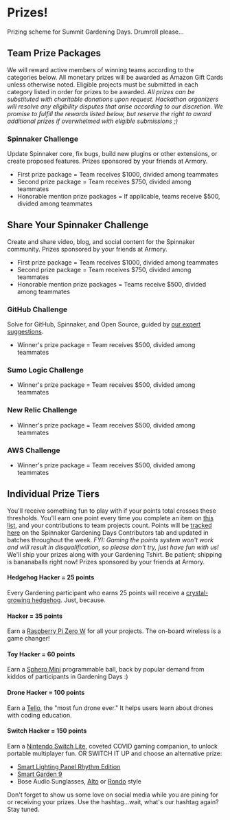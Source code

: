 # Prizes!

Prizing scheme for Summit Gardening Days. Drumroll please...

## Team Prize Packages

We will reward active members of winning teams according to the categories below. All monetary prizes will be awarded as Amazon Gift Cards unless otherwise noted. Eligible projects must be submitted in each category listed in order for prizes to be awarded. _All prizes can be substituted with charitable donations upon request. Hackathon organizers will resolve any eligibility disputes that arise according to our discretion. We promise to fulfill the rewards listed below, but reserve the right to award additional prizes if overwhelmed with eligible submissions ;)_

### Spinnaker Challenge
Update Spinnaker core, fix bugs, build new plugins or other extensions, or create proposed features. Prizes sponsored by your friends at Armory.
- First prize package = Team receives $1000, divided among teammates
- Second prize package = Team receives $750, divided among teammates
- Honorable mention prize packages = If applicable, teams receive $500, divided among teammates

## Share Your Spinnaker Challenge
Create and share video, blog, and social content for the Spinnaker community. Prizes sponsored by your friends at Armory.
- First prize package = Team receives $1000, divided among teammates
- Second prize package = Team receives $750, divided among teammates
- Honorable mention prize packages = Teams receive $500, divided among teammates

### GitHub Challenge
Solve for GitHub, Spinnaker, and Open Source, guided by [our expert suggestions](https://github.com/spinnaker-hackathon/gardening/blob/master/challenges.md#the-github-challenge).
- Winner's prize package = Team receives $500, divided among teammates

### Sumo Logic Challenge
- Winner's prize package = Team receives $500, divided among teammates

### New Relic Challenge
- Winner's prize package = Team receives $500, divided among teammates

### AWS Challenge
- Winner's prize package = Team receives $500, divided among teammates

## Individual Prize Tiers
You'll receive something fun to play with if your points total crosses these thresholds. You'll earn one point every time you complete an item on [this list](https://spinnaker.io/community/gardening/what-to-hack/), and your contributions to team projects count. Points will be [tracked here](https://docs.google.com/spreadsheets/d/1kt9MJexQTPb1AuC5mQXZBX-NBZf5XsSwBBpy3WJ_fJk/edit?usp=sharing) on the Spinnaker Gardening Days Contributors tab and updated in batches throughout the week. _FYI: Gaming the points system won't work and will result in disqualification, so please don't try, just have fun with us!_ We'll ship your prizes along with your Gardening Tshirt. Be patient; shipping is bananaballs right now! Prizes sponsored by your friends at Armory.

#### Hedgehog Hacker = 25 points
Every Gardening participant who earns 25 points will receive a [crystal-growing hedgehog](https://youtu.be/W2rK8KdrDkY). Just, because.

#### Hacker = 35 points
Earn a [Raspberry Pi Zero W](https://www.raspberrypi.org/products/raspberry-pi-zero-w/) for all your projects.  The on-board wireless is a game changer!

#### Toy Hacker = 60 points
Earn a [Sphero Mini](https://sphero.com/products/sphero-mini) programmable ball, back by popular demand from kiddos of participants in Gardening Days :)

#### Drone Hacker = 100 points
Earn a [Tello](https://store.dji.com/product/tello?vid=38421), the "most fun drone ever." It helps users learn about drones with coding education.

#### Switch Hacker = 150 points
Earn a [Nintendo Switch Lite](https://www.nintendo.com/switch/lite/), coveted COVID gaming companion, to unlock portable multiplayer fun. OR SWITCH IT UP and choose an alternative prize:
 - [Smart Lighting Panel Rhythm Edition](https://www.uncommongoods.com/product/smart-lighting-panels#430390000002)
 - [Smart Garden 9](https://www.clickandgrow.com/products/the-smart-garden-9)
 - Bose Audio Sunglasses, [Alto](https://www.bose.com/en_us/products/frames.html) or [Rondo](https://www.bose.com/en_us/products/frames/bose-frames-rondo.html#v=bose_frames_rondo_black_us) style
 
Don't forget to show us some love on social media while you are pining for or receiving your prizes. Use the hashtag...wait, what's our hashtag again? Stay tuned.
